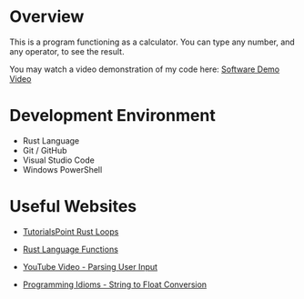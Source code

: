 # Overview
This is a program functioning as a calculator. You can type any number, and any operator, to see the result.  

You may watch a video demonstration of my code here: [Software Demo Video]()

# Development Environment

* Rust Language
* Git / GitHub
* Visual Studio Code
* Windows PowerShell


# Useful Websites

* [TutorialsPoint Rust Loops](https://www.tutorialspoint.com/rust/rust_loop.html)

* [Rust Language Functions](https://doc.rust-lang.org/rust-by-example/fn.html)

* [YouTube Video - Parsing User Input](https://www.youtube.com/watch?v=FTUhD4sLuV8)

* [Programming Idioms - String to Float Conversion](https://programming-idioms.org/idiom/146/convert-string-to-floating-point-number/1974/rust)
